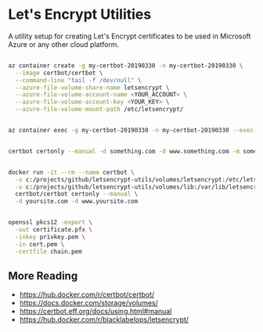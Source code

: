 # Let's Encrypt Utilities
A utility setup for creating Let's Encrypt certificates to be used in Microsoft Azure or any other cloud platform.

```bash

az container create -g my-certbot-20190330 -n my-certbot-20190330 \
  --image certbot/certbot \
  --command-line "tail -f /dev/null" \
  --azure-file-volume-share-name letsencrypt \
  --azure-file-volume-account-name <YOUR_ACCOUNT> \
  --azure-file-volume-account-key <YOUR_KEY> \
  --azure-file-volume-mount-path /etc/letsencrypt/


az container exec -g my-certbot-20190330 -n my-certbot-20190330 --exec-command sh


certbot certonly --manual -d something.com -d www.something.com -m somebody@something.com --no-eff-email --agree-tos --manual-public-ip-logging-ok --test-cert


docker run -it --rm --name certbot \
  -v c:/projects/github/letsencrypt-utils/volumes/letsencrypt:/etc/letsencrypt \
  -v c:/projects/github/letsencrypt-utils/volumes/lib:/var/lib/letsencrypt \
  certbot/certbot certonly --manual \
  -d yoursite.com -d www.yoursite.com


openssl pkcs12 -export \
  -out certificate.pfx \
  -inkey privkey.pem \
  -in cert.pem \
  -certfile chain.pem
```

## More Reading

* https://hub.docker.com/r/certbot/certbot/
* https://docs.docker.com/storage/volumes/
* https://certbot.eff.org/docs/using.html#manual
* https://hub.docker.com/r/blacklabelops/letsencrypt/